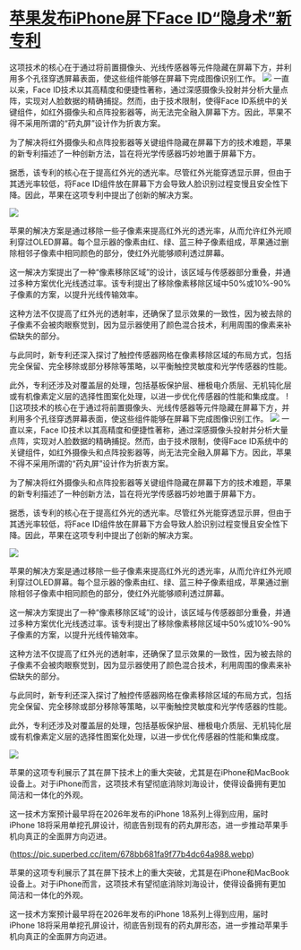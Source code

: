 # [苹果发布iPhone屏下Face ID“隐身术”新专利](https://github.com/myogg/Gitblog/issues/25)

这项技术的核心在于通过将前置摄像头、光线传感器等元件隐藏在屏幕下方，并利用多个孔径穿透屏幕表面，使这些组件能够在屏幕下完成图像识别工作。
![](https://pic.superbed.cc/item/678bb5fdfa9f77b4dc64a433.webp)
一直以来，Face ID技术以其高精度和便捷性著称，通过深感摄像头投射并分析大量点阵，实现对人脸数据的精确捕捉。然而，由于技术限制，使得Face ID系统中的关键组件，如红外摄像头和点阵投影器等，尚无法完全融入屏幕下方。因此，苹果不得不采用所谓的“药丸屏”设计作为折衷方案。

为了解决将红外摄像头和点阵投影器等关键组件隐藏在屏幕下方的技术难题，苹果的新专利描述了一种创新方法，旨在将光学传感器巧妙地置于屏幕下方。

据悉，该专利的核心在于提高红外光的透光率。尽管红外光能穿透显示屏，但由于其透光率较低，将Face ID组件放在屏幕下方会导致人脸识别过程变慢且安全性下降。因此，苹果在这项专利中提出了创新的解决方案。

![](https://pic.superbed.cc/item/678bb646fa9f77b4dc64a743.webp)

苹果的解决方案是通过移除一些子像素来提高红外光的透光率，从而允许红外光顺利穿过OLED屏幕。每个显示器的像素由红、绿、蓝三种子像素组成，苹果通过删除相邻子像素中相同颜色的部分，使红外光能够顺利透过屏幕。

这一解决方案提出了一种“像素移除区域”的设计，该区域与传感器部分重叠，并通过多种方案优化光线透过率。该专利提出了移除像素移除区域中50%或10%-90%子像素的方案，以提升光线传输效率。

这种方法不仅提高了红外光的透射率，还确保了显示效果的一致性，因为被去除的子像素不会被肉眼察觉到，因为显示器使用了颜色混合技术，利用周围的像素来补偿缺失的部分。

与此同时，新专利还深入探讨了触控传感器网格在像素移除区域的布局方式，包括完全保留、完全移除或部分移除等策略，以平衡触控灵敏度和光学传感器的性能。

此外，专利还涉及对覆盖层的处理，包括基板保护层、栅极电介质层、无机钝化层或有机像素定义层的选择性图案化处理，以进一步优化传感器的性能和集成度。
![]这项技术的核心在于通过将前置摄像头、光线传感器等元件隐藏在屏幕下方，并利用多个孔径穿透屏幕表面，使这些组件能够在屏幕下完成图像识别工作。
![](https://pic.superbed.cc/item/678bb5fdfa9f77b4dc64a433.webp)
一直以来，Face ID技术以其高精度和便捷性著称，通过深感摄像头投射并分析大量点阵，实现对人脸数据的精确捕捉。然而，由于技术限制，使得Face ID系统中的关键组件，如红外摄像头和点阵投影器等，尚无法完全融入屏幕下方。因此，苹果不得不采用所谓的“药丸屏”设计作为折衷方案。

为了解决将红外摄像头和点阵投影器等关键组件隐藏在屏幕下方的技术难题，苹果的新专利描述了一种创新方法，旨在将光学传感器巧妙地置于屏幕下方。

据悉，该专利的核心在于提高红外光的透光率。尽管红外光能穿透显示屏，但由于其透光率较低，将Face ID组件放在屏幕下方会导致人脸识别过程变慢且安全性下降。因此，苹果在这项专利中提出了创新的解决方案。

![](https://pic.superbed.cc/item/678bb646fa9f77b4dc64a743.webp)

苹果的解决方案是通过移除一些子像素来提高红外光的透光率，从而允许红外光顺利穿过OLED屏幕。每个显示器的像素由红、绿、蓝三种子像素组成，苹果通过删除相邻子像素中相同颜色的部分，使红外光能够顺利透过屏幕。

这一解决方案提出了一种“像素移除区域”的设计，该区域与传感器部分重叠，并通过多种方案优化光线透过率。该专利提出了移除像素移除区域中50%或10%-90%子像素的方案，以提升光线传输效率。

这种方法不仅提高了红外光的透射率，还确保了显示效果的一致性，因为被去除的子像素不会被肉眼察觉到，因为显示器使用了颜色混合技术，利用周围的像素来补偿缺失的部分。

与此同时，新专利还深入探讨了触控传感器网格在像素移除区域的布局方式，包括完全保留、完全移除或部分移除等策略，以平衡触控灵敏度和光学传感器的性能。

此外，专利还涉及对覆盖层的处理，包括基板保护层、栅极电介质层、无机钝化层或有机像素定义层的选择性图案化处理，以进一步优化传感器的性能和集成度。

![](https://pic.superbed.cc/item/678bb681fa9f77b4dc64a988.webp)

苹果的这项专利展示了其在屏下技术上的重大突破，尤其是在iPhone和MacBook设备上。对于iPhone而言，这项技术有望彻底消除刘海设计，使得设备拥有更加简洁和一体化的外观。

这一技术方案预计最早将在2026年发布的iPhone 18系列上得到应用，届时iPhone 18将采用单挖孔屏设计，彻底告别现有的药丸屏形态，进一步推动苹果手机向真正的全面屏方向迈进。


(https://pic.superbed.cc/item/678bb681fa9f77b4dc64a988.webp)

苹果的这项专利展示了其在屏下技术上的重大突破，尤其是在iPhone和MacBook设备上。对于iPhone而言，这项技术有望彻底消除刘海设计，使得设备拥有更加简洁和一体化的外观。

这一技术方案预计最早将在2026年发布的iPhone 18系列上得到应用，届时iPhone 18将采用单挖孔屏设计，彻底告别现有的药丸屏形态，进一步推动苹果手机向真正的全面屏方向迈进。


